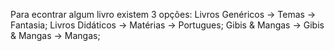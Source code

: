 Para econtrar algum livro existem 3 opções:
Livros Genéricos -> Temas -> Fantasia;
Livros Didáticos -> Matérias -> Portugues;
Gibis & Mangas -> Gibis & Mangas -> Mangas;
